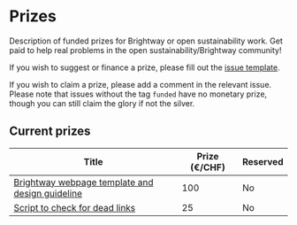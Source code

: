 # Prizes
Description of funded prizes for Brightway or open sustainability work. Get paid to help real problems in the open sustainability/Brightway community!

If you wish to suggest or finance a prize, please fill out the [issue template](https://github.com/Depart-de-Sentier/Prizes/issues/new/choose).

If you wish to claim a prize, please add a comment in the relevant issue. Please note that issues without the tag `funded` have no monetary prize, though you can still claim the glory if not the silver.

## Current prizes

| Title | Prize (€/CHF) | Reserved |
| --- | --- | --- |
| [Brightway webpage template and design guideline](https://github.com/Depart-de-Sentier/Prizes/issues/3) | 100 | No |
| [Script to check for dead links](https://github.com/Depart-de-Sentier/Prizes/issues/4) | 25 | No |
